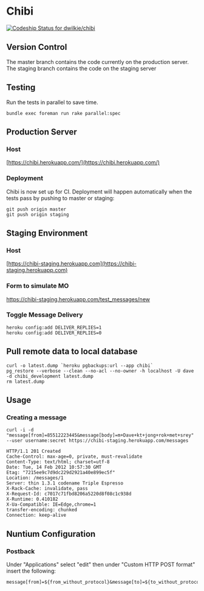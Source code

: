 # Chibi

[ ![Codeship Status for dwilkie/chibi](https://codeship.com/projects/4c47a5c0-4ea0-0132-eccb-323959f31113/status)](https://codeship.com/projects/47766)

## Version Control

The master branch contains the code currently on the production server.
The staging branch contains the code on the staging server

## Testing

Run the tests in parallel to save time.

```
bundle exec foreman run rake parallel:spec
```

## Production Server

### Host

[https://chibi.herokuapp.com/](https://chibi.herokuapp.com/)

### Deployment

Chibi is now set up for CI. Deployment will happen automatically when the tests pass by pushing to master or staging:

```
git push origin master
git push origin staging
```

## Staging Environment

### Host

[https://chibi-staging.herokuapp.com](https://chibi-staging.herokuapp.com)

### Form to simulate MO

https://chibi-staging.herokuapp.com/test_messages/new

### Toggle Message Delivery

```
heroku config:add DELIVER_REPLIES=1
heroku config:add DELIVER_REPLIES=0
```
## Pull remote data to local database

```
curl -o latest.dump `heroku pgbackups:url --app chibi`
pg_restore --verbose --clean --no-acl --no-owner -h localhost -U dave -d chibi_development latest.dump
rm latest.dump
```

## Usage

### Creating a message

    curl -i -d "message[from]=85512223445&message[body]=m+Dave+kt+jong+rok+met+srey" --user username:secret https://chibi-staging.herokuapp.com/messages

    HTTP/1.1 201 Created
    Cache-Control: max-age=0, private, must-revalidate
    Content-Type: text/html; charset=utf-8
    Date: Tue, 14 Feb 2012 10:57:30 GMT
    Etag: "7215ee9c7d9dc229d2921a40e899ec5f"
    Location: /messages/1
    Server: thin 1.3.1 codename Triple Espresso
    X-Rack-Cache: invalidate, pass
    X-Request-Id: c7017c71fbd8206a5220d8f08c1c938d
    X-Runtime: 0.410182
    X-Ua-Compatible: IE=Edge,chrome=1
    transfer-encoding: chunked
    Connection: keep-alive

## Nuntium Configuration

### Postback

Under "Applications" select "edit" then under "Custom HTTP POST format" insert the following:

```
message[from]=${from_without_protocol}&message[to]=${to_without_protocol}&message[subject]=${subject}&message[guid]=${guid}&message[application]=${application}&message[channel]=${channel}&message[body]=${body}
```
